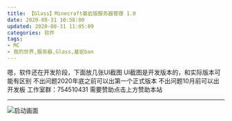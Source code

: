 ```yaml
---
title: 【Glass】Minecraft基岩版服务器管理 1.0
date: 2020-08-31 10:58:00
updated: 2020-08-31 11:05:09
categories: 软件
tags:
- MC
- 我的世界,服务器,Glass,基岩ban
---
```

嗯，软件还在开发阶段，下面放几张UI截图
UI截图是开发版本的，和实际版本可能有区别
不出问题2020年底之前可以出第一个正式版本
不出问题10月前可以出开发板
工作室群：754510431
需要赞助点击上方赞助本站


----------
![启动画面][1]


  [1]: https://cos.mbrjun.cn/IMGS/2020/08/31/Glass.png